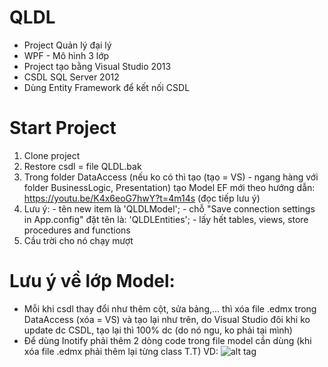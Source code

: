 # QLDL
- Project Quản lý đại lý
- WPF - Mô hình 3 lớp
- Project tạo bằng Visual Studio 2013
- CSDL SQL Server 2012 
- Dùng Entity Framework để kết nối CSDL

# Start Project
1. Clone project
2. Restore csdl = file QLDL.bak
3. Trong folder DataAccess (nếu ko có thì tạo (tạo = VS) - ngang hàng với folder BusinessLogic, Presentation) tạo Model EF mới theo hướng dẫn: https://youtu.be/K4x6eoG7hwY?t=4m14s (đọc tiếp lưu ý)
4. Lưu ý: - tên new item là 'QLDLModel'; - chỗ "Save connection settings in App.config" đặt tên là: 'QLDLEntities'; - lấy hết tables, views, store procedures and functions
5. Cầu trời cho nó chạy mượt

# Lưu ý về lớp Model:
- Mỗi khi csdl thay đổi như thêm cột, sửa bảng,... thì xóa file .edmx trong DataAccess (xóa = VS) và tạo lại như trên, do Visual Studio đôi khi ko update dc CSDL, tạo lại thì 100% dc (do nó ngu, ko phải tại mình)
- Để dùng Inotify phải thêm 2 dòng code trong file model cần dùng (khi xóa file .edmx phải thêm lại từng class T.T) VD: ![alt tag](http://i68.tinypic.com/t5hvea.png)
